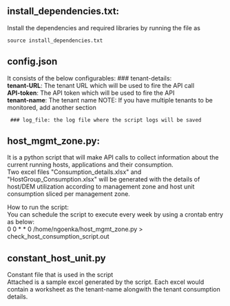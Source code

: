 
 ## install_dependencies.txt:  
   Install the dependencies and required libraries by running the file as 
   ```
   source install_dependencies.txt
   ```
 
 ## config.json  
   It consists of the below configurables:
     ### tenant-details:  
         **tenant-URL**: The tenant URL which will be used to fire the API call  
         **API-token**: The API token which will be used to fire the API  
         **tenant-name**: The tenant name
        NOTE: If you have multiple tenants to be monitored, add another section  

     ### log_file: the log file where the script logs will be saved  
   
## host_mgmt_zone.py:  
It is a python script that will make API calls to collect information about the current running hosts, applications and their consumption.  
Two excel files "Consumption_details.xlsx" and "HostGroup_Consumption.xlsx" will be generated with the details of host/DEM utilization according to management zone and host unit consumption sliced per management zone.  

How to run the script:  
You can schedule the script to execute every week by using a crontab entry as below:  
0 0 * * 0 /home/ngoenka/host_mgmt_zone.py > check_host_consumption_script.out  

## constant_host_unit.py  
Constant file that is used in the script  
Attached is a sample excel generated by the script. Each excel would contain a worksheet as the tenant-name alongwith the tenant consumption details.  
